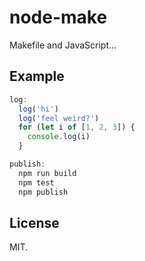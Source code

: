 # node-make

Makefile and JavaScript...

## Example

```javascript
log:
  log('hi')
  log('feel weird?')
  for (let i of [1, 2, 3]) {
    console.log(i)
  }

publish:
  npm run build
  npm test
  npm publish
```

## License

MIT.
